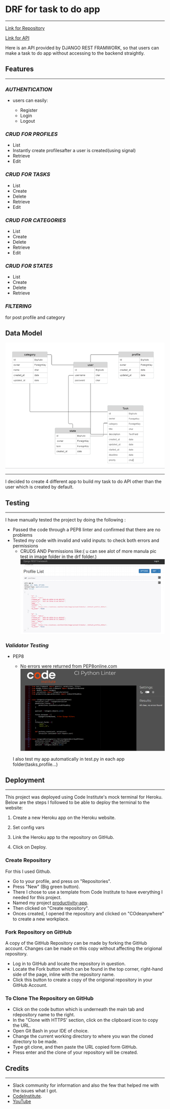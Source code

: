# DRF for task to do app

---

[Link for Repository](https://github.com/Mahsak89/productivity-app)

[Link for API](https://productive-c40034b33280.herokuapp.com/)

Here is an API provided by DJANGO REST FRAMWORK, so that users can make a task to do app without accessing to the backend straightly.

## Features

---

### **_AUTHENTICATION_**

- users can easily:

  - Register
  - Login
  - Logout

### **_CRUD FOR PROFILES_**

- List
- Instantly create profilesafter a user is created(using signal)
- Retrieve
- Edit

### **_CRUD FOR TASKS_**

- List
- Create
- Delete
- Retrieve
- Edit

### **_CRUD FOR CATEGORIES_**

- List
- Create
- Delete
- Retrieve
- Edit

### **_CRUD FOR STATES_**

- List
- Create
- Delete
- Retrieve

### **_FILTERING_**

for post profile and category

## Data Model

![Image](image/erd.png)

---

I decided to create 4 different app to build my task to do API other than the user which is created by default.

## Testing

---

I have manually tested the project by doing the following :

- Passed the code through a PEP8 linter and confirmed that there are no problems
- Tested my code with invalid and valid inputs: to check both errors and permissions
  - CRUDS AND Permissions like:( u can see alot of more manula pic test in image folder in the drf folder.)
    ![Image](image/isownerisalse.png)

### **_Validator Testing_**

- PEP8

  - No errors were returned from PEP8online.com
    ![Image](image/pep8.png)

  I also test my app automatically in test.py in each app folder(tasks,profile...)

## Deployment

---

This project was deployed using Code Institute's mock terminal for Heroku. Below are the steps I followed to be able to deploy the terminal to the website:

1. Create a new Heroku app on the Heroku website.
2. Set config vars

3. Link the Heroku app to the repository on GitHub.
4. Click on Deploy.

### Create Repository

For this I used Github.

- Go to your profile, and press on "Repositories".
- Press "New" (Big green button).
- There I chose to use a template from Code Institute to have everything I needed for this project.
- Named my project [productivity-app](https://github.com/Mahsak89/productivity-app).
- Then clicked on "Create repository".
- Onces created, I opened the repository and clicked on "COdeanywhere" to create a new workplace.

### Fork Repository on GitHub

A copy of the GitHub Repository can be made by forking the GitHub account. Changes can be made on this copy without affecting the origional repository.

- Log in to GitHub and locate the repository in question.
- Locate the Fork button which can be found in the top corner, right-hand side of the page, inline with the repository name.
- Click this button to create a copy of the origional repository in your GitHub Account.

### To Clone The Repository on GitHub

- Click on the code button which is underneath the main tab and rdepository name to the right.
- In the "Clone with HTTPS' section, click on the clipboard icon to copy the URL.
- Open Git Bash in your IDE of choice.
- Change the current working directory to where you wan the cloned directory to be made.
- Type git clone, and then paste the URL copied form GitHub.
- Press enter and the clone of your repository will be created.

## Credits

---

- Slack community for information and also the few that helped me with the issues what I got.
- [CodeInstitute](https://learn.codeinstitute.net/courses).
- [YouTube](https://www.youtube.com/results?search_query=python+battleship+game)
